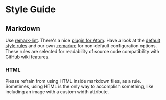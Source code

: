 # Style Guide

## Markdown

Use [remark-lint](https://git.generalassemb.lywooorm/remark-lint). There's a nice [plugin
for Atom](https://atom.io/packages/linter-markdown). Have a look at the [default
style rules](https://git.generalassemb.lywooorm/remark-lint/blob/master/doc/rules.md) and
our own [.remarkrc](.remarkrc) for non-default configuration options. These
rules are selected for readability of source code compatibility with GitHub
wiki features.

### HTML

Please refrain from using HTML inside markdown files, as a rule. Sometimes,
using HTML is the only way to accomplish something, like including an image with
a custom width attribute.
